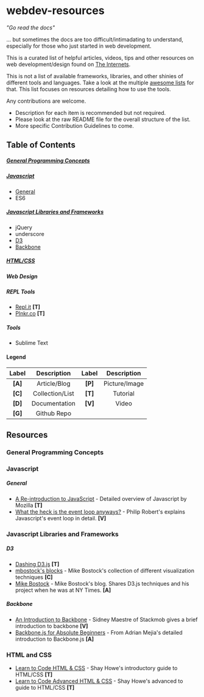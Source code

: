 # webdev-resources
*"Go read the docs"*

... but sometimes the docs are too difficult/intimadating to understand, especially for those who just started in web development.

This is a curated list of helpful articles, videos, tips and other resources on web development/design found on [The Internets](https://en.wikipedia.org/wiki/Internets). 

This is not a list of available frameworks, libraries, and other shinies of different tools and languages. Take a look at the multiple [awesome lists](https://github.com/bayandin/awesome-awesomeness) for that. This list focuses on resources detailing how to use the tools. 

Any contributions are welcome.  
- Description for each item is recommended but not required.
- Please look at the raw README file for the overall structure of the list.
- More specific Contribution Guidelines to come.

## Table of Contents

##### [General Programming Concepts](#general-programming-concepts)

##### [Javascript](#javascript)

  - [General](#general) 
  - ES6 

##### [Javascript Libraries and Frameworks](#javascript-libraries-and-frameworks) 

  - jQuery
  - underscore
  - [D3](#d3)
  - [Backbone](#backbone)

##### [HTML/CSS](#html-and-css)

##### Web Design

##### REPL Tools

- [Repl.it](http://repl.it/) **[T]**
- [Plnkr.co](http://plnkr.co/edit/?p=preview) **[T]**



##### Tools

  - Sublime Text

#### Legend

|Label   | Description      |Label   | Description      |
|:------:|:----------------:|:------:|:----------------:|
|**[A]** | Article/Blog     |**[P]** | Picture/Image    |
|**[C]** | Collection/List  |**[T]** | Tutorial         |
|**[D]** | Documentation    |**[V]** | Video            |
|**[G]** | Github Repo      |

## Resources

### General Programming Concepts

### Javascript

##### General
  - [A Re-introduction to JavaScript](https://developer.mozilla.org/en-US/docs/Web/JavaScript/A_re-introduction_to_JavaScript) - Detailed overview of Javascript by Mozilla **[T]**
  - [What the heck is the event loop anyways?](https://www.youtube.com/watch?v=8aGhZQkoFbQ&list=PLyVfgU2gtItg3OOaHEPk5SmqfWHDgRenK&index=1) - Philip Robert's explains Javascript's event loop in detail. **[V]**

### Javascript Libraries and Frameworks

##### D3

  - [Dashing D3.js](https://www.dashingd3js.com/) **[T]**
  - [mbostock's blocks](http://bl.ocks.org/mbostock) - Mike Bostock's collection of different visualization techniques **[C]**
  - [Mike Bostock](http://bost.ocks.org/mike/) - Mike Bostock's blog. Shares D3.js techniques and his project when he was at NY Times. **[A]**

##### Backbone

  - [An Introduction to Backbone](https://www.youtube.com/watch?v=PcTVQyrWSSs) - Sidney Maestre of Stackmob gives a brief introduction to backbone **[V]**
  - [Backbone.js for Absolute Beginners](http://adrianmejia.com/blog/2012/09/11/backbone-dot-js-for-absolute-beginners-getting-started/) - From Adrian Mejia's detailed introduction to Backbone.js **[A]**

### HTML and CSS

  - [Learn to Code HTML & CSS](http://learn.shayhowe.com/html-css/) - Shay Howe's introductory guide to HTML/CSS **[T]**
  - [Learn to Code Advanced HTML & CSS](http://learn.shayhowe.com/advanced-html-css/) - Shay Howe's advanced to guide to HTML/CSS **[T]**

